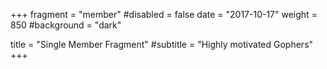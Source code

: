 +++
fragment = "member"
#disabled = false
date = "2017-10-17"
weight = 850
#background = "dark"

title = "Single Member Fragment"
#subtitle = "Highly motivated Gophers"
+++
